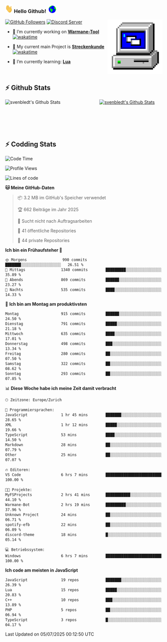 ### <img src="https://github.com/svenbledt/svenbledt/blob/main/Assets/Hi.gif" height="28" width="24"> **Hello Github!** &nbsp;<img src="https://github.com/svenbledt/svenbledt/blob/main/Assets/Earth.gif" height="24" width="24">
[![GitHub Followers](https://img.shields.io/github/followers/svenbledt?label=Follow&style=flat-squaree&logo=github&labelColor=black&color=black&cacheSeconds=5)](https://github.com/svenbledt)
[![Discord Server](https://img.shields.io/discord/443405445831327754?style=flat-squeree&logo=discord&logoColor=white&label=Trojan%20Rotations%20Server&labelColor=black&color=gray&cacheSeconds=3650)](https://discord.gg/c6GZKjVhxw)
<img align="right" alt="PC GIF" src="https://github.com/svenbledt/svenbledt/blob/main/Assets/PC.gif" width="175" />

<p>

 - 🔭 I’m currently working on **[Warmane-Tool](https://github.com/svenbledt/Warmane-Bot)** [![wakatime](https://wakatime.com/badge/user/eb1cebc0-6a00-4f39-ab37-6770a4331515/project/b1c02622-6489-4920-898c-6e91c5bba727.svg)](https://wakatime.com/badge/user/eb1cebc0-6a00-4f39-ab37-6770a4331515/project/b1c02622-6489-4920-898c-6e91c5bba727)
 - 🔭 My current main Project is **[Streckenkunde](https://github.com/Streckenkunde)** [![wakatime](https://wakatime.com/badge/user/eb1cebc0-6a00-4f39-ab37-6770a4331515/project/8c10f4f0-0d09-4e0e-b526-eec4de9936b6.svg)](https://wakatime.com/badge/user/eb1cebc0-6a00-4f39-ab37-6770a4331515/project/8c10f4f0-0d09-4e0e-b526-eec4de9936b6)

 - 🌱 I’m currently learning: **[Lua](https://www.lua.org/)**
 
</p>

<br>

## :zap: Github Stats

<a href="https://github.com/svenbledt">
  <img align="left" src="https://github-readme-stats.vercel.app/api?username=svenbledt&show_icons=true&title_color=c9d1d9&icon_color=58a6da&text_color=c9d1d9&bg_color=0d1117&hide=issues" alt="svenbledt's Github Stats" width="60%">
 </a>
 <a href="https://github.com/svenbledt">
 <img src="https://github-readme-stats.vercel.app/api/top-langs/?username=svenbledt&show_icons=true&title_color=c9d1d9&icon_color=58a6da&text_color=c9d1d9&bg_color=0d1117" alt="svenbledt's Github Stats" width="35%">
 </a>

<br> <br> <br> <br> 
## :zap: Codding Stats

<!--START_SECTION:waka-->
![Code Time](http://img.shields.io/badge/Code%20Time-692%20hrs%2012%20mins-blue)

![Profile Views](http://img.shields.io/badge/Profilansichten-0-blue)

![Lines of code](https://img.shields.io/badge/Seit%20Hallo%20Welt%20habe%20ich%20geschrieben-30.1%20million%20Codezeilen-blue)

**🐱 Meine GitHub-Daten** 

> 📦 3.2 MB im GitHub's Speicher verwendet 
 > 
> 🏆 662 Beiträge im Jahr 2025
 > 
> 🚫 Sucht nicht nach Auftragsarbeiten
 > 
> 📜 41 öffentliche Repositories 
 > 
> 🔑 44 private Repositories 
 > 
**Ich bin ein Frühaufsteher 🐤** 

```text
🌞 Morgens                990 commits         ███████░░░░░░░░░░░░░░░░░░   26.51 % 
🌆 Mittags                1340 commits        █████████░░░░░░░░░░░░░░░░   35.89 % 
🌃 Abends                 869 commits         ██████░░░░░░░░░░░░░░░░░░░   23.27 % 
🌙 Nachts                 535 commits         ████░░░░░░░░░░░░░░░░░░░░░   14.33 % 
```
📅 **Ich bin am Montag am produktivsten** 

```text
Montag                   915 commits         ██████░░░░░░░░░░░░░░░░░░░   24.50 % 
Dienstag                 791 commits         █████░░░░░░░░░░░░░░░░░░░░   21.18 % 
Mittwoch                 635 commits         ████░░░░░░░░░░░░░░░░░░░░░   17.01 % 
Donnerstag               498 commits         ███░░░░░░░░░░░░░░░░░░░░░░   13.34 % 
Freitag                  280 commits         ██░░░░░░░░░░░░░░░░░░░░░░░   07.50 % 
Samstag                  322 commits         ██░░░░░░░░░░░░░░░░░░░░░░░   08.62 % 
Sonntag                  293 commits         ██░░░░░░░░░░░░░░░░░░░░░░░   07.85 % 
```


📊 **Diese Woche habe ich meine Zeit damit verbracht** 

```text
🕑︎ Zeitzone: Europe/Zurich

💬 Programmiersprachen: 
JavaScript               1 hr 45 mins        ███████░░░░░░░░░░░░░░░░░░   28.65 % 
XML                      1 hr 12 mins        █████░░░░░░░░░░░░░░░░░░░░   19.66 % 
TypeScript               53 mins             ████░░░░░░░░░░░░░░░░░░░░░   14.50 % 
Markdown                 28 mins             ██░░░░░░░░░░░░░░░░░░░░░░░   07.79 % 
Other                    25 mins             ██░░░░░░░░░░░░░░░░░░░░░░░   07.07 % 

🔥 Editoren: 
VS Code                  6 hrs 7 mins        █████████████████████████   100.00 % 

🐱‍💻 Projekte: 
MyFSProjects             2 hrs 41 mins       ███████████░░░░░░░░░░░░░░   44.10 % 
Warmane-Bot              2 hrs 19 mins       █████████░░░░░░░░░░░░░░░░   37.96 % 
Unknown Project          24 mins             ██░░░░░░░░░░░░░░░░░░░░░░░   06.71 % 
spotify-efb              22 mins             ██░░░░░░░░░░░░░░░░░░░░░░░   06.09 % 
discord-theme            18 mins             █░░░░░░░░░░░░░░░░░░░░░░░░   05.14 % 

💻 Betriebssystem: 
Windows                  6 hrs 7 mins        █████████████████████████   100.00 % 
```

**Ich code am meisten in JavaScript** 

```text
JavaScript               19 repos            ███████░░░░░░░░░░░░░░░░░░   26.39 % 
Lua                      15 repos            █████░░░░░░░░░░░░░░░░░░░░   20.83 % 
C++                      10 repos            ███░░░░░░░░░░░░░░░░░░░░░░   13.89 % 
PHP                      5 repos             ██░░░░░░░░░░░░░░░░░░░░░░░   06.94 % 
TypeScript               3 repos             █░░░░░░░░░░░░░░░░░░░░░░░░   04.17 % 
```




 Last Updated on 05/07/2025 00:12:50 UTC
<!--END_SECTION:waka-->
